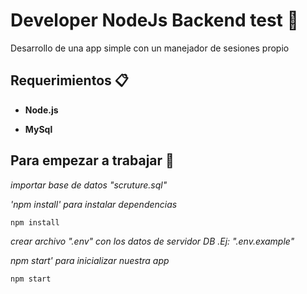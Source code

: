 # Developer NodeJs Backend test 🚀

 Desarrollo de una app simple con un manejador de sesiones propio

## Requerimientos 📋

+ __Node.js__

+ __MySql__

## Para empezar a trabajar 🔧

_importar base de datos "scruture.sql"_


_'npm install' para instalar dependencias_

```
npm install
```

_crear archivo ".env" con los datos de servidor DB .Ej: ".env.example"_

_npm start' para inicializar nuestra app_

```
npm start
```
